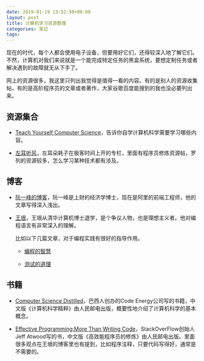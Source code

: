 ```yaml
---
date: 2019-01-19 13:52:50+08:00
layout: post
title: 计算机学习资源整理
categories: 笔记
tags: 
---
```


现在的时代，每个人都会使用电子设备，但要用好它们，还得较深入地了解它们。不然，计算机对我们来说就是一个能完成特定任务的黑盒系统，要想定制任务或者解决遇到的故障就无从下手了。

网上的资源很多，我这里只列出我觉得是值得一看的内容。有的是别人的资源收集帖，有的是高阶程序员的文章或者著作，大家谷歌百度能搜到的我也没必要列出来。

## 资源集合

* [Teach Yourself Computer Science](https://teachyourselfcs.com/)，告诉你自学计算机科学需要学习哪些内容。

* [左耳听风](https://time.geekbang.org/column/intro/48)，左耳朵耗子在极客时间上开的专栏，里面有程序员修炼资源帖，罗列的资源较多，怎么学习某种技术都有涉及。

## 博客

* [阮一峰的博客](http://www.ruanyifeng.com/about.html)，阮一峰是上财的经济学博士，现在是阿里的前端工程师，他的文章写得深入浅出。

* [王垠](https://www.yinwang.org/)，王垠从清华计算机博士退学，是个争议人物，也是理想主义者。他对编程语言有非常深入的理解。

    比如以下几篇文章，对于编程实践有很好的指导作用。
    
    * [编程的智慧](https://www.yinwang.org/blog-cn/2015/11/21/programming-philosophy)
    
    * [测试的道理](https://www.yinwang.org/blog-cn/2016/09/14/tests)
    
## 书籍

* [Computer Science Distilled](https://code.energy/computer-science-distilled/)，巴西人创办的Code Energy公司写的书籍，中文版《计算机科学精粹》由人民邮电出版，概要性地介绍了计算机科学的基本概念。

* [Effective Programming:More Than Writing Code](https://book.douban.com/subject/24868904/)，StackOverFlow创始人Jeff Atwood写的书，中文版《高效能程序员的修炼》由人民邮电出版。里面很多观点在王垠的博客里也有提到，比如程序注释，只要代码写得好，通常是不需要的。










